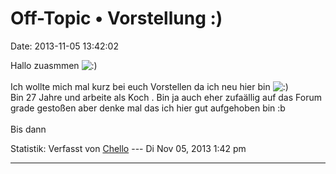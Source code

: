 Off-Topic • Vorstellung :)
==========================

Date: 2013-11-05 13:42:02

Hallo zuasmmen
![:)](http://forum.yacy-websuche.de/images/smilies/icon_e_smile.gif "Smile")\
\
Ich wollte mich mal kurz bei euch Vorstellen da ich neu hier bin
![:)](http://forum.yacy-websuche.de/images/smilies/icon_e_smile.gif "Smile")\
Bin 27 Jahre und arbeite als Koch . Bin ja auch eher zufaällig auf das
Forum grade gestoßen aber denke mal das ich hier gut aufgehoben bin :b\
\
Bis dann

Statistik: Verfasst von
[Chello](http://forum.yacy-websuche.de/memberlist.php?mode=viewprofile&u=9014)
--- Di Nov 05, 2013 1:42 pm

------------------------------------------------------------------------
